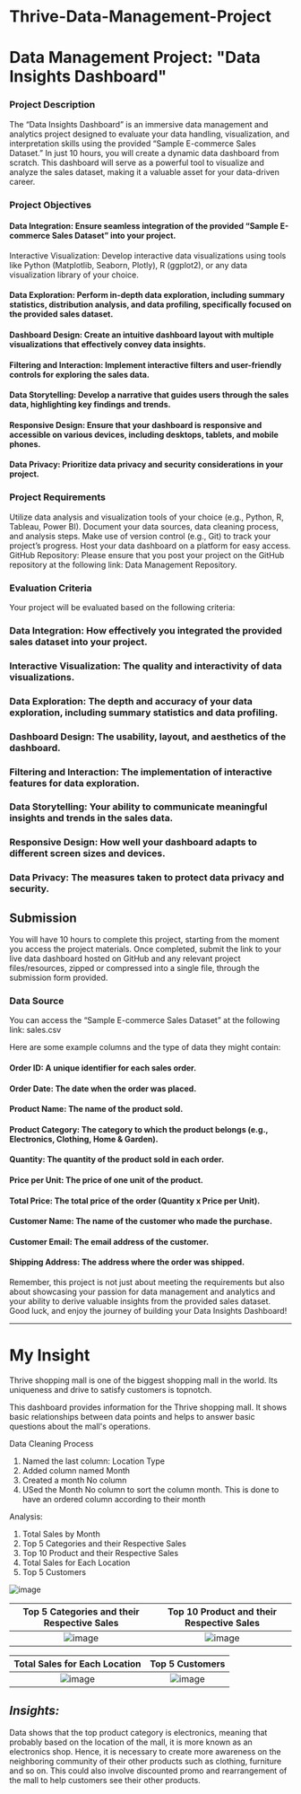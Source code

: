# Thrive-Data-Management-Project

# **Data Management Project: "Data Insights Dashboard"**
### Project Description
The “Data Insights Dashboard” is an immersive data management and analytics project designed to evaluate your data handling, visualization, and interpretation skills using the provided “Sample E-commerce Sales Dataset.” In just 10 hours, you will create a dynamic data dashboard from scratch. This dashboard will serve as a powerful tool to visualize and analyze the sales dataset, making it a valuable asset for your data-driven career.

### Project Objectives
#### Data Integration: Ensure seamless integration of the provided “Sample E-commerce Sales Dataset” into your project.
Interactive Visualization: Develop interactive data visualizations using tools like Python (Matplotlib, Seaborn, Plotly), R (ggplot2), or any data visualization library of your choice.
#### Data Exploration: Perform in-depth data exploration, including summary statistics, distribution analysis, and data profiling, specifically focused on the provided sales dataset.
#### Dashboard Design: Create an intuitive dashboard layout with multiple visualizations that effectively convey data insights.
#### Filtering and Interaction: Implement interactive filters and user-friendly controls for exploring the sales data.
#### Data Storytelling: Develop a narrative that guides users through the sales data, highlighting key findings and trends.
#### Responsive Design: Ensure that your dashboard is responsive and accessible on various devices, including desktops, tablets, and mobile phones.
#### Data Privacy: Prioritize data privacy and security considerations in your project.

### Project Requirements
Utilize data analysis and visualization tools of your choice (e.g., Python, R, Tableau, Power BI).
Document your data sources, data cleaning process, and analysis steps.
Make use of version control (e.g., Git) to track your project’s progress.
Host your data dashboard on a platform for easy access.
GitHub Repository: Please ensure that you post your project on the GitHub repository at the following link: Data Management Repository. 

### Evaluation Criteria
Your project will be evaluated based on the following criteria:

### Data Integration: How effectively you integrated the provided sales dataset into your project.
### Interactive Visualization: The quality and interactivity of data visualizations.
### Data Exploration: The depth and accuracy of your data exploration, including summary statistics and data profiling.
### Dashboard Design: The usability, layout, and aesthetics of the dashboard.
### Filtering and Interaction: The implementation of interactive features for data exploration.
### Data Storytelling: Your ability to communicate meaningful insights and trends in the sales data.
### Responsive Design: How well your dashboard adapts to different screen sizes and devices.
### Data Privacy: The measures taken to protect data privacy and security.

## Submission
You will have 10 hours to complete this project, starting from the moment you access the project materials. Once completed, submit the link to your live data dashboard hosted on GitHub and any relevant project files/resources, zipped or compressed into a single file, through the submission form provided.

### Data Source
You can access the “Sample E-commerce Sales Dataset” at the following link: sales.csv

Here are some example columns and the type of data they might contain:

#### Order ID: A unique identifier for each sales order.
#### Order Date: The date when the order was placed.
#### Product Name: The name of the product sold.
#### Product Category: The category to which the product belongs (e.g., Electronics, Clothing, Home & Garden).
#### Quantity: The quantity of the product sold in each order.
#### Price per Unit: The price of one unit of the product.
#### Total Price: The total price of the order (Quantity x Price per Unit).
#### Customer Name: The name of the customer who made the purchase.
#### Customer Email: The email address of the customer.
#### Shipping Address: The address where the order was shipped.
Remember, this project is not just about meeting the requirements but also about showcasing your passion for data management and analytics and your ability to derive valuable insights from the provided sales dataset. Good luck, and enjoy the journey of building your Data Insights Dashboard!

-------

# **My Insight**

Thrive shopping mall is one of the biggest shopping mall in the world. Its uniqueness and drive to satisfy customers is topnotch. 

This dashboard provides information for the Thrive shopping mall. It shows basic relationships between data points and helps to answer basic questions about the mall's operations.

Data Cleaning Process
1. Named the last column: Location Type
2. Added column named Month
3. Created a month No column
4. USed the Month No column to sort the column month. This is done to have an ordered column according to their month

Analysis:

1. Total Sales by Month
2. Top 5 Categories and their Respective Sales
3. Top 10 Product and their Respective Sales
4. Total Sales for Each Location
5. Top 5 Customers

![image](https://github.com/ilesanmi-007/Thrive-Data-Management-Project/assets/68794860/60e78dff-1054-4167-ad81-7ec5e2c7204e) 

Top 5 Categories and their Respective Sales | Top 10 Product and their Respective Sales
:-------------------:|:-------------------------------------:
![image](https://github.com/ilesanmi-007/Thrive-Data-Management-Project/assets/68794860/bff7c7e7-87df-47b8-9ea3-79206afdb7ac) | ![image](https://github.com/ilesanmi-007/Thrive-Data-Management-Project/assets/68794860/3bf2cb9d-0678-474e-9a5b-f8eb0644ceec)

Total Sales for Each Location | Top 5 Customers
:----------------------: | :----------------------------------:
![image](https://github.com/ilesanmi-007/Thrive-Data-Management-Project/assets/68794860/e927d113-d5a5-4659-81a8-e37d03f3a713) | ![image](https://github.com/ilesanmi-007/Thrive-Data-Management-Project/assets/68794860/301ea1b8-a015-4cc2-8d99-a0852039e12d)



## *Insights:*
Data shows that the top product category is electronics, meaning that probably based on the location of the mall, it is more known as an electronics shop. Hence, it is necessary to create more awareness on the neighboring community of their other products such as clothing, furniture and so on. This could also involve discounted promo and rearrangement of the mall to help customers see their other products.
